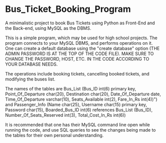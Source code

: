 # Bus_Ticket_Booking_Program
A minimalistic project to book Bus Tickets using Python as Front-End and the Back-end, using MySQL as the DBMS.

This is a simple program, which may be used for high school projects.
The program connects to your MySQL DBMS, and performs operations on it.
One can create a default database using the "create database" option (THE ADMIN PASSWORD IS AT THE TOP OF THE CODE FILE).
MAKE SURE TO CHANGE THE PASSWORD, HOST, ETC. IN THE CODE ACCORDING TO YOUR DATABASE NEEDS.

The operations include booking tickets, cancelling booked tickets, and modifying the buses list.

The names of the tables are Bus_List (Bus_ID int(6) primary key, Point_Of_Departure char(20), Destination char(20), Date_Of_Departure date, Time_Of_Departure varchar(10), Seats_Available int(2), Fare_In_Rs int(4))")
and Passenger_Info (Name char(25), Username char(15) primary key, Password char(15), Boarded_Bus_ID int(6) references Bus_List (Bus_ID), Number_Of_Seats_Reserved int(3),  Total_Cost_In_Rs int(6))

It is recommended that one has their MySQL command line open while running the code, and use SQL queries to see the changes being made to the tables for their own personal understanding.
